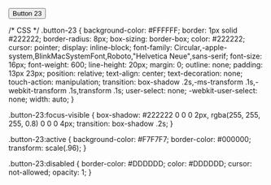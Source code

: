 <!-- HTML !-->
<button class="button-23" role="button">Button 23</button>

/* CSS */
.button-23 {
  background-color: #FFFFFF;
  border: 1px solid #222222;
  border-radius: 8px;
  box-sizing: border-box;
  color: #222222;
  cursor: pointer;
  display: inline-block;
  font-family: Circular,-apple-system,BlinkMacSystemFont,Roboto,"Helvetica Neue",sans-serif;
  font-size: 16px;
  font-weight: 600;
  line-height: 20px;
  margin: 0;
  outline: none;
  padding: 13px 23px;
  position: relative;
  text-align: center;
  text-decoration: none;
  touch-action: manipulation;
  transition: box-shadow .2s,-ms-transform .1s,-webkit-transform .1s,transform .1s;
  user-select: none;
  -webkit-user-select: none;
  width: auto;
}

.button-23:focus-visible {
  box-shadow: #222222 0 0 0 2px, rgba(255, 255, 255, 0.8) 0 0 0 4px;
  transition: box-shadow .2s;
}

.button-23:active {
  background-color: #F7F7F7;
  border-color: #000000;
  transform: scale(.96);
}

.button-23:disabled {
  border-color: #DDDDDD;
  color: #DDDDDD;
  cursor: not-allowed;
  opacity: 1;
}
